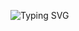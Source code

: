 
![Typing SVG](https://readme-typing-svg.demolab.com/?lines=I%20am%20Godspower%20(%22Guspiloo%22).%20;%20A%20Frontend%20Engineer%20Based%20in%20Abuja%2%20;C%20Nigeria.)

